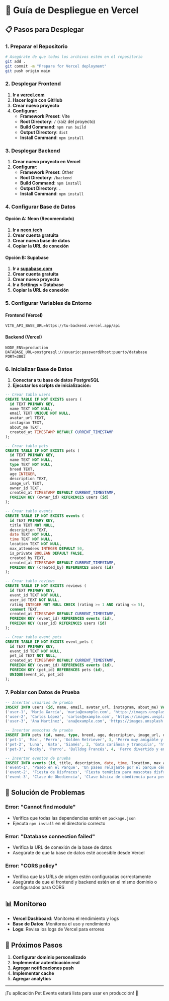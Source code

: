 # 🚀 Guía de Despliegue en Vercel

## 📋 Pasos para Desplegar

### 1. Preparar el Repositorio

```bash
# Asegúrate de que todos los archivos estén en el repositorio
git add .
git commit -m "Prepare for Vercel deployment"
git push origin main
```

### 2. Desplegar Frontend

1. **Ir a [vercel.com](https://vercel.com)**
2. **Hacer login con GitHub**
3. **Crear nuevo proyecto**
4. **Configurar:**
   - **Framework Preset**: Vite
   - **Root Directory**: `/` (raíz del proyecto)
   - **Build Command**: `npm run build`
   - **Output Directory**: `dist`
   - **Install Command**: `npm install`

### 3. Desplegar Backend

1. **Crear nuevo proyecto en Vercel**
2. **Configurar:**
   - **Framework Preset**: Other
   - **Root Directory**: `/backend`
   - **Build Command**: `npm install`
   - **Output Directory**: `.`
   - **Install Command**: `npm install`

### 4. Configurar Base de Datos

#### Opción A: Neon (Recomendado)
1. **Ir a [neon.tech](https://neon.tech)**
2. **Crear cuenta gratuita**
3. **Crear nueva base de datos**
4. **Copiar la URL de conexión**

#### Opción B: Supabase
1. **Ir a [supabase.com](https://supabase.com)**
2. **Crear cuenta gratuita**
3. **Crear nuevo proyecto**
4. **Ir a Settings > Database**
5. **Copiar la URL de conexión**

### 5. Configurar Variables de Entorno

#### Frontend (Vercel)
```
VITE_API_BASE_URL=https://tu-backend.vercel.app/api
```

#### Backend (Vercel)
```
NODE_ENV=production
DATABASE_URL=postgresql://usuario:password@host:puerto/database
PORT=3003
```

### 6. Inicializar Base de Datos

1. **Conectar a tu base de datos PostgreSQL**
2. **Ejecutar los scripts de inicialización:**

```sql
-- Crear tabla users
CREATE TABLE IF NOT EXISTS users (
  id TEXT PRIMARY KEY,
  name TEXT NOT NULL,
  email TEXT UNIQUE NOT NULL,
  avatar_url TEXT,
  instagram TEXT,
  about_me TEXT,
  created_at TIMESTAMP DEFAULT CURRENT_TIMESTAMP
);

-- Crear tabla pets
CREATE TABLE IF NOT EXISTS pets (
  id TEXT PRIMARY KEY,
  name TEXT NOT NULL,
  type TEXT NOT NULL,
  breed TEXT,
  age INTEGER,
  description TEXT,
  image_url TEXT,
  owner_id TEXT,
  created_at TIMESTAMP DEFAULT CURRENT_TIMESTAMP,
  FOREIGN KEY (owner_id) REFERENCES users (id)
);

-- Crear tabla events
CREATE TABLE IF NOT EXISTS events (
  id TEXT PRIMARY KEY,
  title TEXT NOT NULL,
  description TEXT,
  date TEXT NOT NULL,
  time TEXT NOT NULL,
  location TEXT NOT NULL,
  max_attendees INTEGER DEFAULT 50,
  is_private BOOLEAN DEFAULT FALSE,
  created_by TEXT,
  created_at TIMESTAMP DEFAULT CURRENT_TIMESTAMP,
  FOREIGN KEY (created_by) REFERENCES users (id)
);

-- Crear tabla reviews
CREATE TABLE IF NOT EXISTS reviews (
  id TEXT PRIMARY KEY,
  event_id TEXT NOT NULL,
  user_id TEXT NOT NULL,
  rating INTEGER NOT NULL CHECK (rating >= 1 AND rating <= 5),
  comment TEXT,
  created_at TIMESTAMP DEFAULT CURRENT_TIMESTAMP,
  FOREIGN KEY (event_id) REFERENCES events (id),
  FOREIGN KEY (user_id) REFERENCES users (id)
);

-- Crear tabla event_pets
CREATE TABLE IF NOT EXISTS event_pets (
  id TEXT PRIMARY KEY,
  event_id TEXT NOT NULL,
  pet_id TEXT NOT NULL,
  created_at TIMESTAMP DEFAULT CURRENT_TIMESTAMP,
  FOREIGN KEY (event_id) REFERENCES events (id),
  FOREIGN KEY (pet_id) REFERENCES pets (id),
  UNIQUE(event_id, pet_id)
);
```

### 7. Poblar con Datos de Prueba

```sql
-- Insertar usuarios de prueba
INSERT INTO users (id, name, email, avatar_url, instagram, about_me) VALUES
('user-1', 'María García', 'maria@example.com', 'https://images.unsplash.com/photo-1494790108755-2616b612b786?w=150&h=150&fit=crop&crop=face', '@maria_garcia', 'Amante de los perros y organizadora de eventos'),
('user-2', 'Carlos López', 'carlos@example.com', 'https://images.unsplash.com/photo-1507003211169-0a1dd7228f2d?w=150&h=150&fit=crop&crop=face', '@carlos_lopez', 'Veterinario y amante de los gatos'),
('user-3', 'Ana Martínez', 'ana@example.com', 'https://images.unsplash.com/photo-1438761681033-6461ffad8d80?w=150&h=150&fit=crop&crop=face', '@ana_martinez', 'Entrenadora de mascotas y organizadora de eventos');

-- Insertar mascotas de prueba
INSERT INTO pets (id, name, type, breed, age, description, image_url, owner_id) VALUES
('pet-1', 'Max', 'Perro', 'Golden Retriever', 3, 'Perro muy amigable y juguetón', 'https://images.unsplash.com/photo-1552053831-71594a27632d?w=300&h=300&fit=crop', 'user-1'),
('pet-2', 'Luna', 'Gato', 'Siamés', 2, 'Gata cariñosa y tranquila', 'https://images.unsplash.com/photo-1574158622682-e40e69881006?w=300&h=300&fit=crop', 'user-2'),
('pet-3', 'Rocky', 'Perro', 'Bulldog Francés', 4, 'Perro divertido y enérgico', 'https://images.unsplash.com/photo-1583337130417-3346a1be7dee?w=300&h=300&fit=crop', 'user-3');

-- Insertar eventos de prueba
INSERT INTO events (id, title, description, date, time, location, max_attendees, is_private, created_by) VALUES
('event-1', 'Paseo en el Parque', 'Un paseo relajante por el parque central', '2024-10-15', '10:00', 'Parque Central', 20, false, 'user-1'),
('event-2', 'Fiesta de Disfraces', 'Fiesta temática para mascotas disfrazadas', '2024-10-20', '15:00', 'Centro Comunitario', 30, false, 'user-2'),
('event-3', 'Clase de Obediencia', 'Clase básica de obediencia para perros', '2024-10-25', '09:00', 'Campo de Entrenamiento', 15, true, 'user-3');
```

## 🔧 Solución de Problemas

### Error: "Cannot find module"
- Verifica que todas las dependencias estén en `package.json`
- Ejecuta `npm install` en el directorio correcto

### Error: "Database connection failed"
- Verifica la URL de conexión de la base de datos
- Asegúrate de que la base de datos esté accesible desde Vercel

### Error: "CORS policy"
- Verifica que las URLs de origen estén configuradas correctamente
- Asegúrate de que el frontend y backend estén en el mismo dominio o configurados para CORS

## 📊 Monitoreo

- **Vercel Dashboard**: Monitorea el rendimiento y logs
- **Base de Datos**: Monitorea el uso y rendimiento
- **Logs**: Revisa los logs de Vercel para errores

## 🚀 Próximos Pasos

1. **Configurar dominio personalizado**
2. **Implementar autenticación real**
3. **Agregar notificaciones push**
4. **Implementar cache**
5. **Agregar analytics**

---

¡Tu aplicación Pet Events estará lista para usar en producción! 🎉
